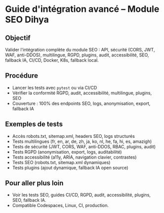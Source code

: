 # Guide d'intégration avancé – Module SEO Dihya

## Objectif
Valider l'intégration complète du module SEO : API, sécurité (CORS, JWT, WAF, anti-DDOS), multilingue, RGPD, plugins, audit, accessibilité, SEO, fallback IA, CI/CD, Docker, K8s, fallback local.

## Procédure
- Lancer les tests avec `pytest` ou via CI/CD
- Vérifier la conformité RGPD, audit, accessibilité, multilingue, plugins, SEO
- Couverture : 100% des endpoints SEO, logs, anonymisation, export, fallback IA

## Exemples de tests
- Accès robots.txt, sitemap.xml, headers SEO, logs structurés
- Tests multilingues (fr, en, ar, de, zh, ja, ko, nl, he, fa, hi, es, amazigh)
- Tests de sécurité (JWT, CORS, WAF, anti-DDOS, RBAC, plugins, audit)
- Tests RGPD (anonymisation, export, logs, auditabilité)
- Tests accessibilité (a11y, ARIA, navigation clavier, contrastes)
- Tests SEO (robots.txt, sitemap.xml dynamiques)
- Tests plugins (ajout dynamique, fallback IA open source)

## Pour aller plus loin
- Voir les tests SEO, guides CI/CD, RGPD, audit, accessibilité, plugins, SEO, fallback IA.
- Compatible Codespaces, Linux, CI, production.
